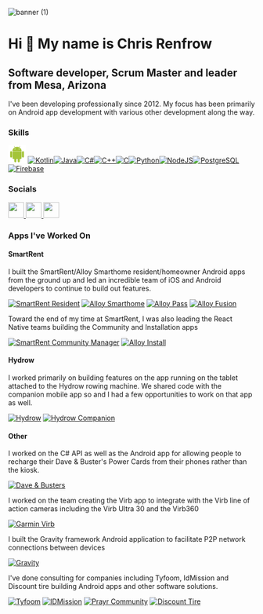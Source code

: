 
![banner (1)](https://github.com/cren90/cren90/assets/24256190/ac0dcfbb-1e35-44d5-b507-a60420038af7)

Hi 👋 My name is Chris Renfrow
==============================

Software developer, Scrum Master and leader from Mesa, Arizona
--------------------------------------------------------------

I've been developing professionally since 2012. My focus has been primarily on Android app development with various other development along the way.

### Skills

<p align="left">
<a href="https://developer.android.com"><img src="https://github.com/devicons/devicon/blob/master/icons/android/android-original.svg" height="36" alt="Android"/></a>
<a href="https://kotlinlang.org/" target="_blank" rel="noreferrer"><img src="https://raw.githubusercontent.com/danielcranney/readme-generator/main/public/icons/skills/kotlin-colored.svg" width="36" height="36" alt="Kotlin" /></a><a href="https://www.oracle.com/java/" target="_blank" rel="noreferrer"><img src="https://raw.githubusercontent.com/danielcranney/readme-generator/main/public/icons/skills/java-colored.svg" width="36" height="36" alt="Java" /></a><a href="https://docs.microsoft.com/en-us/dotnet/csharp/" target="_blank" rel="noreferrer"><img src="https://raw.githubusercontent.com/danielcranney/readme-generator/main/public/icons/skills/csharp-colored.svg" width="36" height="36" alt="C#" /></a><a href="https://docs.microsoft.com/en-us/cpp/?view=msvc-170" target="_blank" rel="noreferrer"><img src="https://raw.githubusercontent.com/danielcranney/readme-generator/main/public/icons/skills/cplusplus-colored.svg" width="36" height="36" alt="C++" /></a><a href="https://docs.microsoft.com/en-us/cpp/?view=msvc-170" target="_blank" rel="noreferrer"><img src="https://raw.githubusercontent.com/danielcranney/readme-generator/main/public/icons/skills/c-colored.svg" width="36" height="36" alt="C" /></a><a href="https://www.python.org/" target="_blank" rel="noreferrer"><img src="https://raw.githubusercontent.com/danielcranney/readme-generator/main/public/icons/skills/python-colored.svg" width="36" height="36" alt="Python" /></a><a href="https://nodejs.org/en/" target="_blank" rel="noreferrer"><img src="https://raw.githubusercontent.com/danielcranney/readme-generator/main/public/icons/skills/nodejs-colored.svg" width="36" height="36" alt="NodeJS" /></a><a href="https://www.postgresql.org/" target="_blank" rel="noreferrer"><img src="https://raw.githubusercontent.com/danielcranney/readme-generator/main/public/icons/skills/postgresql-colored.svg" width="36" height="36" alt="PostgreSQL" /></a><a href="https://firebase.google.com/" target="_blank" rel="noreferrer"><img src="https://raw.githubusercontent.com/danielcranney/readme-generator/main/public/icons/skills/firebase-colored.svg" width="36" height="36" alt="Firebase" /></a>
</p>

### Socials

<p align="left"> <a href="https://www.github.com/cren90" target="_blank" rel="noreferrer"> <picture> <source media="(prefers-color-scheme: dark)" srcset="https://raw.githubusercontent.com/danielcranney/readme-generator/main/public/icons/socials/github-dark.svg" /> <source media="(prefers-color-scheme: light)" srcset="https://raw.githubusercontent.com/danielcranney/readme-generator/main/public/icons/socials/github.svg" /> <img src="https://raw.githubusercontent.com/danielcranney/readme-generator/main/public/icons/socials/github.svg" width="32" height="32" /> </picture> </a> <a href="https://www.linkedin.com/in/crenfrow90" target="_blank" rel="noreferrer"> <picture> <source media="(prefers-color-scheme: dark)" srcset="https://raw.githubusercontent.com/danielcranney/readme-generator/main/public/icons/socials/linkedin-dark.svg" /> <source media="(prefers-color-scheme: light)" srcset="https://raw.githubusercontent.com/danielcranney/readme-generator/main/public/icons/socials/linkedin.svg" /> <img src="https://raw.githubusercontent.com/danielcranney/readme-generator/main/public/icons/socials/linkedin.svg" width="32" height="32" /> </picture> </a> <a href="https://www.stackoverflow.com/users/cre90" target="_blank" rel="noreferrer"> <picture> <source media="(prefers-color-scheme: dark)" srcset="https://raw.githubusercontent.com/danielcranney/readme-generator/main/public/icons/socials/stackoverflow-dark.svg" /> <source media="(prefers-color-scheme: light)" srcset="https://raw.githubusercontent.com/danielcranney/readme-generator/main/public/icons/socials/stackoverflow.svg" /> <img src="https://raw.githubusercontent.com/danielcranney/readme-generator/main/public/icons/socials/stackoverflow.svg" width="32" height="32" /> </picture> </a></p>

### Apps I've Worked On

#### SmartRent

I built the SmartRent/Alloy Smarthome resident/homeowner Android apps from the ground up and led an incredible team of iOS and Android developers to continue to build out features. 

[![SmartRent Resident](https://play-lh.googleusercontent.com/MfazbCGnGyjfKp-f1tdN_9SqtuBHF1oWeZgo4XCwOtx_-hz47m6tU3cZuBwDe39DTaM=s48-rw)](https://play.google.com/store/apps/details?id=com.smartrent.resident)
[![Alloy Smarthome](https://play-lh.googleusercontent.com/pCTdBZ3CEZw7501O_1z8Frxkt47wBiXxeKMgszj0rxrQLCo9OklG77u_K7PxEp4g1Wg=s48-rw)](https://play.google.com/store/apps/details?id=com.alloyhome.home)
[![Alloy Pass](https://play-lh.googleusercontent.com/gyfeX2IAhPKyR2ygXg_QunMo_l61544hS-wDpklPoji4Hi6DkUL0XB1IOCBuaGlNje4=s48-rw)](https://play.google.com/store/apps/details?id=com.alloyhome.pass)
<a href="https://smartrent.com/hardware/hubs/alloy-fusion/"><img src="https://cdn.sanity.io/images/k6nqfsnd/sr-default-prod/89352f28180852daa0b8b49b6aeffa483910d40e-1000x1000.png?rect=38,0,924,1000&w=512&h=554&q=75&fit=max&auto=format" width=48 height=48 alt="Alloy Fusion"/></a>

Toward the end of my time at SmartRent, I was also leading the React Native teams building the Community and Installation apps

[![SmartRent Community Manager](https://play-lh.googleusercontent.com/u1YOTUeHsCccGN70fWJBXOToY7zsRNOlOaK44rUV_h_aBg7rp3D87vzC_CcKq9tGgOc=s48-rw)](https://play.google.com/store/apps/details?id=com.smartrent.propertymanagement)
[![Alloy Install](https://play-lh.googleusercontent.com/jVU6NfULDVJXiWKCKsz4_OT1HI0T4EMvV6HWw1-hHJ3xlvO5t4RgVk6FIuls2rc4WoM=s48-rw)](https://play.google.com/store/apps/details?id=com.smartrent.dealer)

#### Hydrow

I worked primarily on building features on the app running on the tablet attached to the Hydrow rowing machine. We shared code with the companion mobile app so and I had a few opportunities to work on that app as well.

<a href="https://hydrow.com"><img src="https://res.cloudinary.com/hydrow/image/upload/f_auto/w_1080/q_80/v1683212904/PDP/OG_Prod_XL.jpg" height=48 alt="Hydrow"/></a>
[![Hydrow Companion](https://play-lh.googleusercontent.com/_fZDT4oNXhpqXbV2s2c1ugebuVhxs4Oxg1r4Tdh_vBX_uR3RFAMd5KMS_wlIXQu5ilg=s48-rw)](https://play.google.com/store/apps/details?id=com.truerowing.hydrowcompanion)

#### Other

I worked on the C# API as well as the Android app for allowing people to recharge their Dave & Buster's Power Cards from their phones rather than the kiosk.

[![Dave & Busters](https://play-lh.googleusercontent.com/Apaowgl1g51qYF1QTrCAuCcNdBf0G3WLiyRpa1et11aNZV-aRbKPdUBl89xPvAAEmfcF=s48-rw)](https://play.google.com/store/apps/details?id=com.DB.playinstore)

I worked on the team creating the Virb app to integrate with the Virb line of action cameras including the Virb Ultra 30 and the Virb360

[![Garmin Virb](https://play-lh.googleusercontent.com/_pQrqJFjz7vu1J36hJ5cB8tGFiNfogM37ZJ6qFHz5mxWjgpPfT6tqMiRpq_clfXEBg=s48-rw)](https://play.google.com/store/apps/details?id=com.garmin.android.apps.virb)

I built the Gravity framework Android application to facilitate P2P network connections between devices 

<a href="https://www.fasetto.com/gravity"><img src="https://github.com/cren90/cren90/assets/24256190/54bfba85-177a-4845-89a6-be5ce10a77c4" height=48 alt="Gravity"/></a>

I've done consulting for companies including Tyfoom, IdMission and Discount tire building Android apps and other software solutions.

[![Tyfoom](https://play-lh.googleusercontent.com/cDXLGAGDevUbsFds6PpFxvGXGa_YRgRvFh95L5cw0FftDjUz8uxXLPFxl4OKD5JILxyu=s48-rw)](https://play.google.com/store/apps/details?id=com.tyfoom.android.tyfoom)
[![IDMission](https://play-lh.googleusercontent.com/QLccMUrRgqCxME5iDkI_gNFZcC1zyOc4Uhdu_5Dkp6tQTp7IOci8MIWrEdOdk-8Diw=s48-rw)](https://www.idmission.com/en/blog/idmission-tendedbar)
[![Prayr Community](https://play-lh.googleusercontent.com/WnAno-Yh89F5dr2OcHl5m9Pslf5UcSQ9ICl7r_PVqdoSmQx0Sj7drCRJPpvJRf4w2Zc=s48-rw)](https://play.google.com/store/apps/details?id=com.prayr.prayrcommunity)
[![Discount Tire](https://play-lh.googleusercontent.com/csKATL2XE9Me-jl6BzTc1FNSRfTBCsPZ91AiWkyRoF6_yOG4FbbBXaqqWS-DI-psKq7J=s48-rw)](https://www.discounttire.com/)


